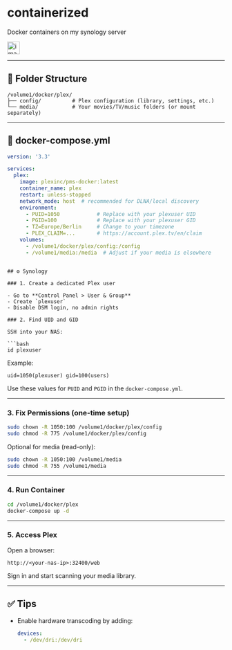 # containerized
Docker containers on my synology server

<img width="29" alt="image" src="https://github.com/user-attachments/assets/3523281e-fbf2-49c6-9281-2133c832533a" />

---

## 📁 Folder Structure

```
/volume1/docker/plex/
├── config/          # Plex configuration (library, settings, etc.)
└── media/           # Your movies/TV/music folders (or mount separately)
```

---

## 📄 docker-compose.yml

```yaml
version: '3.3'

services:
  plex:
    image: plexinc/pms-docker:latest
    container_name: plex
    restart: unless-stopped
    network_mode: host  # recommended for DLNA/local discovery
    environment:
      - PUID=1050            # Replace with your plexuser UID
      - PGID=100             # Replace with your plexuser GID
      - TZ=Europe/Berlin     # Change to your timezone
      - PLEX_CLAIM=...       # https://account.plex.tv/en/claim
    volumes:
      - /volume1/docker/plex/config:/config
      - /volume1/media:/media  # Adjust if your media is elsewhere
```

````

## ⚙️ Synology 

### 1. Create a dedicated Plex user

- Go to **Control Panel > User & Group**
- Create `plexuser`
- Disable DSM login, no admin rights

### 2. Find UID and GID

SSH into your NAS:

```bash
id plexuser
````

Example:

```
uid=1050(plexuser) gid=100(users)
```

Use these values for `PUID` and `PGID` in the `docker-compose.yml`.

---

### 3. Fix Permissions (one-time setup)

```bash
sudo chown -R 1050:100 /volume1/docker/plex/config
sudo chmod -R 775 /volume1/docker/plex/config
```

Optional for media (read-only):

```bash
sudo chown -R 1050:100 /volume1/media
sudo chmod -R 755 /volume1/media
```

---

### 4. Run Container

```bash
cd /volume1/docker/plex
docker-compose up -d
```

---

### 5. Access Plex

Open a browser:

```
http://<your-nas-ip>:32400/web
```

Sign in and start scanning your media library.

---

## ✅ Tips

* Enable hardware transcoding by adding:

  ```yaml
  devices:
    - /dev/dri:/dev/dri
  ```

